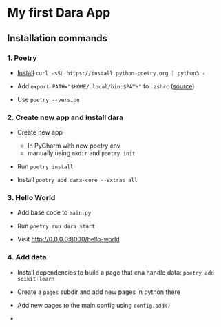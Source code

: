 # My first Dara App

## Installation commands

### 1. Poetry

* [Install](https://python-poetry.org/docs/#installing-with-the-official-installer) `curl -sSL https://install.python-poetry.org | python3 -`

* Add `export PATH="$HOME/.local/bin:$PATH"` to `.zshrc` ([source](https://stackoverflow.com/a/60768677/5609328))

* Use `poetry --version`

### 2. Create new app and install dara

* Create new app
  * In PyCharm with new poetry env
  * manually using `mkdir` and `poetry init`

* Run `poetry install`

* Install `poetry add dara-core --extras all`

### 3. Hello World

* Add base code to `main.py`

* Run `poetry run dara start`

* Visit http://0.0.0.0:8000/hello-world

### 4. Add data

* Install dependencies to build a page that cna handle data: `poetry add scikit-learn`

* Create a `pages` subdir and add new pages in python there

* Add new pages to the main config using `config.add()`

* 

